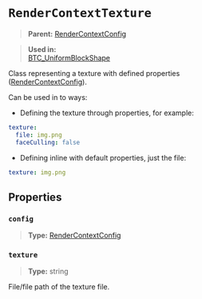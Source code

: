 # `RenderContextTexture`
> **Parent:** [RenderContextConfig](RenderContextConfig.md)<br>

> **Used in:**<br>
> [BTC_UniformBlockShape](../block/component/shape/BTC_UniformBlockShape.md)

Class representing a texture with defined properties ([RenderContextConfig](RenderContextConfig.md)).

Can be used in to ways:
* Defining the texture through properties, for example:
```YAML
texture:
  file: img.png
  faceCulling: false
```
* Defining inline with default properties, just the file:
```YAML
texture: img.png
```

## Properties
### `config`
> **Type:** [RenderContextConfig](RenderContextConfig.md)<br>

### `texture`
> **Type:** string<br>

File/file path of the texture file.
